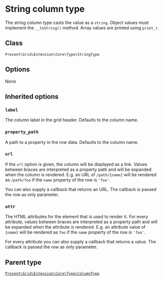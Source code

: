 String column type
==================

The string column type casts the value as a `string`. Object values must implement the `__toString()` method.
Array values are printed using `print_r`.

## Class

`Prezent\Grid\Extension\Core\Type\StringType`

## Options

None

## Inherited options

### `label`

The column label in the grid header. Defaults to the column name.

### `property_path`

A path to a property in the row data. Defaults to the column name.

### `url`

If the `url` option is given, the column will be displayed as a link. Values between braces are interpreted
as a property path and will be expanded when the column is rendered. E.g. an URL of `/path/{name}` will
be rendered as `/path/foo` if the `name` property of the row is `'foo'`.

You can also supply a callback that returns an URL. The callback is passed the row as only parameter.

### `attr`

The HTML attributes for the element that is used to render it. For every attribute, values between braces
are interpreted as a property path and will be expanded when the attribute is rendered. E.g. an attribute value
of `{name}` will be rendered as `foo` if the `name` property of the row is `'foo'`.

For every attribute you can also supply a callback that returns a value. The callback is passed the row as only parameter.

## Parent type

[`Prezent\Grid\Extension\Core\Type\ColumnType`](column.md)
